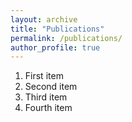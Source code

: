 ```yaml
---
layout: archive
title: "Publications"
permalink: /publications/
author_profile: true
---
```


1. First item
2. Second item
3. Third item
4. Fourth item
